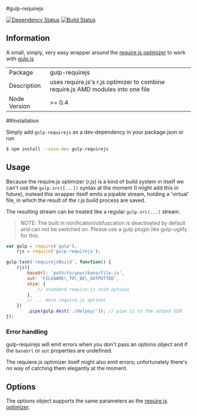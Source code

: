 #gulp-requirejs

[![Dependency Status](https://david-dm.org/robinthrift/gulp-requirejs.png)](https://david-dm.org/robinthrift/gulp-requirejs)
[![Build Status](https://travis-ci.org/RobinThrift/gulp-requirejs.png?branch=master)](https://travis-ci.org/RobinThrift/gulp-requirejs)

## Information

A small, simply, very easy wrapper around the [require.js optimizer](https://github.com/jrburke/r.js) to work with [gulp.js](https://github.com/gulpjs/gulp)

<table>
<tr> 
<td>Package</td><td>gulp-requirejs</td>
</tr>
<tr>
<td>Description</td>
<td>uses require.js's r.js optimizer to combine require.js AMD modules into one file</td>
</tr>
<tr>
<td>Node Version</td>
<td>>= 0.4</td>
</tr>
</table>


##Installation

Simply add `gulp-requirejs` as a dev-dependency in your package.json or run

```bash
$ npm install --save-dev gulp-requirejs
```

## Usage

Because the require.js optimizer (_r.js_) is a kind of build system in itself we can't use the `gulp.src([...])` syntax at the moment (I might add this in future), instead this wrapper itself emits a pipable stream, holding a 'virtual' file, in which the result of the r.js build process are saved.
  
The resulting stream can be treated like a regular `gulp.src(...)` stream.

>NOTE: The built in minification/obfuscation is deactivated by default and can not be switched on. Please use a gulp plugin like gulp-uglify for this.

```javascript
var gulp = require('gulp'),
    rjs = require('gulp-requirejs');

gulp.task('requirejsBuild', function() {
    rjs({
        baseUrl: 'path/to/your/base/file.js',
        out: 'FILENAME\_TO\_BE\_OUTPUTTED',
        shim: {
            // standard require.js shim options
        },
        // ... more require.js options
    })
        .pipe(gulp.dest('./delpoy/')); // pipe it to the output DIR
});
```

### Error handling

gulp-requirejs will emit errors when you don't pass an options object and if the `baseUrl` or `out` properties are undefined. 
  
The requiere.js optimizer itself might also emit errors; unfortunately there's no way of catching them elegantly at the moment. 


## Options

The options object supports the same parameters as the [require.js optimizer](https://github.com/jrburke/r.js).

